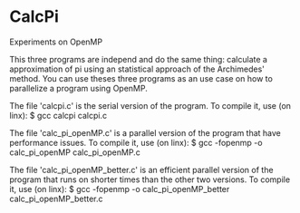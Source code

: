 # CalcPi
Experiments on OpenMP

This three programs are independ and do the same thing: calculate a approximation of pi using an statistical approach of the Archimedes' method. You can use theses three programs as an use case on how to parallelize a program using OpenMP. 

The file 'calcpi.c' is the serial version of the program. To compile it, use (on linx): $ gcc calcpi calcpi.c 

The file 'calc_pi_openMP.c' is a parallel version of the program that have performance issues. To compile it, use (on linx): $ gcc -fopenmp -o calc_pi_openMP calc_pi_openMP.c

The file 'calc_pi_openMP_better.c' is an efficient parallel version of the program that runs on shorter times than the other two versions. To compile it, use (on linx): $ gcc -fopenmp -o calc_pi_openMP_better calc_pi_openMP_better.c
